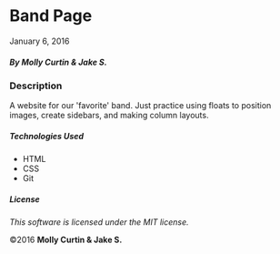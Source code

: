 # Band Page

January 6, 2016

##### By Molly Curtin &amp; Jake S.

### Description

A website for our 'favorite' band. Just practice using floats to position images, create sidebars, and making column layouts.


##### Technologies Used

* HTML
* CSS
* Git

##### License

*This software is licensed under the MIT license.*

&copy;2016 **Molly Curtin &amp; Jake S.**
